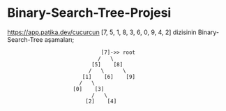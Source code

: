 # Binary-Search-Tree-Projesi
https://app.patika.dev/cucurcun
[7, 5, 1, 8, 3, 6, 0, 9, 4, 2] dizisinin Binary-Search-Tree aşamaları;

                                  [7]->> root
                                 /   \
                               [5]    [8]
                              /   \      \
                            [1]    [6]    [9]
                           /   \
                         [0]    [3]
                               /   \
                             [2]    [4]
                                    
